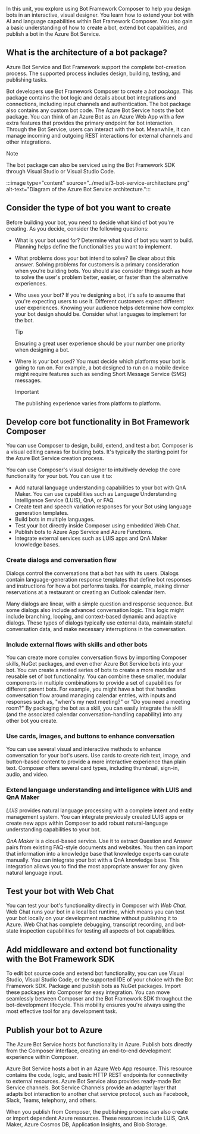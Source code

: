 In this unit, you explore using Bot Framework Composer to help you design bots in an interactive, visual designer. You learn how to extend your bot with AI and language capabilities within Bot Framework Composer. You also gain a basic understanding of how to create a bot, extend bot capabilities, and publish a bot in the Azure Bot Service.

## What is the architecture of a bot package?

Azure Bot Service and Bot Framework support the complete bot-creation process. The supported process includes design, building, testing, and publishing tasks.

Bot developers use Bot Framework Composer to create a *bot package.* This package contains the bot logic and details about bot integrations and connections, including input channels and authentication. The bot package also contains any custom bot code. The Azure Bot Service hosts the bot package. You can think of an Azure Bot as an Azure Web App with a few extra features that provides the primary endpoint for bot interaction. Through the Bot Service, users can interact with the bot. Meanwhile, it can manage incoming and outgoing REST interactions for external channels and other integrations.

> [!NOTE]
> The bot package can also be serviced using the Bot Framework SDK through Visual Studio or Visual Studio Code.

:::image type="content" source="../media/3-bot-service-architecture.png" alt-text="Diagram of the Azure Bot Service architecture.":::

## Consider the type of bot you want to create

Before building your bot, you need to decide what kind of bot you're creating. As you decide, consider the following questions:

- What is your bot used for? Determine what kind of bot you want to build. Planning helps define the functionalities you want to implement.
- What problems does your bot intend to solve? Be clear about this answer. Solving problems for customers is a primary consideration when you're building bots. You should also consider things such as how to solve the user's problem better, easier, or faster than the alternative experiences.
- Who uses your bot? If you're designing a bot, it's safe to assume that you're expecting users to use it. Different customers expect different user experiences. Knowing your audience helps determine how complex your bot design should be. Consider what languages to implement for the bot.

    > [!TIP]
    > Ensuring a great user experience should be your number one priority when designing a bot.

- Where is your bot used? You must decide which platforms your bot is going to run on. For example, a bot designed to run on a mobile device might require features such as sending Short Message Service (SMS) messages.

    > [!IMPORTANT]
    > The publishing experience varies from platform to platform.

## Develop core bot functionality in Bot Framework Composer

You can use Composer to design, build, extend, and test a bot. Composer is a visual editing canvas for building bots. It's typically the starting point for the Azure Bot Service creation process.

You can use Composer's visual designer to intuitively develop the core functionality for your bot. You can use it to:

- Add natural language understanding capabilities to your bot with QnA Maker. You can use capabilities such as Language Understanding Intelligence Service (LUIS), QnA, or FAQ.
- Create text and speech variation responses for your Bot using language generation templates.
- Build bots in multiple languages.
- Test your bot directly inside Composer using embedded Web Chat.
- Publish bots to Azure App Service and Azure Functions.
- Integrate external services such as LUIS apps and QnA Maker knowledge bases.

### Create dialogs and conversation flow

Dialogs control the conversations that a bot has with its users. Dialogs contain language-generation response templates that define bot responses and instructions for how a bot performs tasks. For example, making dinner reservations at a restaurant or creating an Outlook calendar item.

Many dialogs are linear, with a simple question and response sequence. But some dialogs also include advanced conversation logic. This logic might include branching, looping, and context-based dynamic and adaptive dialogs. These types of dialogs typically use external data, maintain stateful conversation data, and make necessary interruptions in the conversation.

### Include external flows with skills and other bots

You can create more complex conversation flows by importing Composer skills, NuGet packages, and even other Azure Bot Service bots into your bot. You can create a nested series of bots to create a more modular and reusable set of bot functionality. You can combine these smaller, modular components in multiple combinations to provide a set of capabilities for different parent bots. For example, you might have a bot that handles conversation flow around managing calendar entries, with inputs and responses such as, "when's my next meeting?" or "Do you need a meeting room?" By packaging the bot as a skill, you can easily integrate the skill (and the associated calendar conversation-handling capability) into any other bot you create.

### Use cards, images, and buttons to enhance conversation

You can use several visual and interactive methods to enhance conversation for your bot's users. Use cards to create rich text, image, and button-based content to provide a more interactive experience than plain text. Composer offers several card types, including thumbnail, sign-in, audio, and video.

### Extend language understanding and intelligence with LUIS and QnA Maker

*LUIS* provides natural language processing with a complete intent and entity management system. You can integrate previously created LUIS apps or create new apps within Composer to add robust natural-language understanding capabilities to your bot.

*QnA Maker* is a cloud-based service. Use it to extract Question and Answer pairs from existing FAQ-style documents and websites. You then can import that information into a knowledge base that knowledge experts can curate manually. You can integrate your bot with a QnA knowledge base. This integration allows you to find the most appropriate answer for any given natural language input.

## Test your bot with Web Chat

You can test your bot's functionality directly in Composer with *Web Chat*. Web Chat runs your bot in a local bot runtime, which means you can test your bot locally on your development machine without publishing it to Azure. Web Chat has complete debugging, transcript recording, and bot-state inspection capabilities for testing all aspects of bot capabilities.

## Add middleware and extend bot functionality with the Bot Framework SDK

To edit bot source code and extend bot functionality, you can use Visual Studio, Visual Studio Code, or the supported IDE of your choice with the Bot Framework SDK. Package and publish bots as NuGet packages. Import these packages into Composer for easy integration. You can move seamlessly between Composer and the Bot Framework SDK throughout the bot-development lifecycle. This mobility ensures you're always using the most effective tool for any development task.

## Publish your bot to Azure

The Azure Bot Service hosts bot functionality in Azure. Publish bots directly from the Composer interface, creating an end-to-end development experience within Composer.

Azure Bot Service hosts a bot in an Azure Web App resource. This resource contains the code, logic, and basic HTTP REST endpoints for connectivity to external resources. Azure Bot Service also provides ready-made Bot Service channels. Bot Service Channels provide an adapter layer that adapts bot interaction to another chat service protocol, such as Facebook, Slack, Teams, telephony, and others.

When you publish from Composer, the publishing process can also create or import dependent Azure resources. These resources include LUIS, QnA Maker, Azure Cosmos DB, Application Insights, and Blob Storage.

